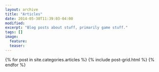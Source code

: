 ```yaml
---
layout: archive
title: "Articles"
date: 2014-05-30T11:39:03-04:00
modified:
excerpt: "Blog posts about stuff, primarily game stuff."
tags: []
image:
  feature:
  teaser:
---
```


<div class="tiles">
{% for post in site.categories.articles %}
  {% include post-grid.html %}
{% endfor %}
</div><!-- /.tiles -->
